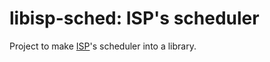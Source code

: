 # libisp-sched: ISP's scheduler

Project to make [ISP]'s scheduler into a library.

[ISP]: http://formalverification.cs.utah.edu/ISP-Release/
